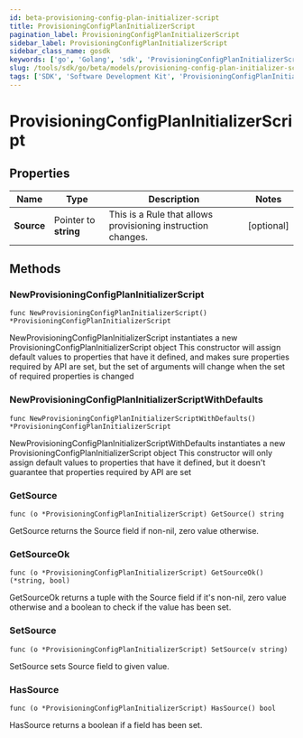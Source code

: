 ```yaml
---
id: beta-provisioning-config-plan-initializer-script
title: ProvisioningConfigPlanInitializerScript
pagination_label: ProvisioningConfigPlanInitializerScript
sidebar_label: ProvisioningConfigPlanInitializerScript
sidebar_class_name: gosdk
keywords: ['go', 'Golang', 'sdk', 'ProvisioningConfigPlanInitializerScript', 'BetaProvisioningConfigPlanInitializerScript'] 
slug: /tools/sdk/go/beta/models/provisioning-config-plan-initializer-script
tags: ['SDK', 'Software Development Kit', 'ProvisioningConfigPlanInitializerScript', 'BetaProvisioningConfigPlanInitializerScript']
---
```


# ProvisioningConfigPlanInitializerScript

## Properties

Name | Type | Description | Notes
------------ | ------------- | ------------- | -------------
**Source** | Pointer to **string** | This is a Rule that allows provisioning instruction changes. | [optional] 

## Methods

### NewProvisioningConfigPlanInitializerScript

`func NewProvisioningConfigPlanInitializerScript() *ProvisioningConfigPlanInitializerScript`

NewProvisioningConfigPlanInitializerScript instantiates a new ProvisioningConfigPlanInitializerScript object
This constructor will assign default values to properties that have it defined,
and makes sure properties required by API are set, but the set of arguments
will change when the set of required properties is changed

### NewProvisioningConfigPlanInitializerScriptWithDefaults

`func NewProvisioningConfigPlanInitializerScriptWithDefaults() *ProvisioningConfigPlanInitializerScript`

NewProvisioningConfigPlanInitializerScriptWithDefaults instantiates a new ProvisioningConfigPlanInitializerScript object
This constructor will only assign default values to properties that have it defined,
but it doesn't guarantee that properties required by API are set

### GetSource

`func (o *ProvisioningConfigPlanInitializerScript) GetSource() string`

GetSource returns the Source field if non-nil, zero value otherwise.

### GetSourceOk

`func (o *ProvisioningConfigPlanInitializerScript) GetSourceOk() (*string, bool)`

GetSourceOk returns a tuple with the Source field if it's non-nil, zero value otherwise
and a boolean to check if the value has been set.

### SetSource

`func (o *ProvisioningConfigPlanInitializerScript) SetSource(v string)`

SetSource sets Source field to given value.

### HasSource

`func (o *ProvisioningConfigPlanInitializerScript) HasSource() bool`

HasSource returns a boolean if a field has been set.


